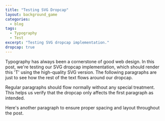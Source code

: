 ```yaml
---
title: "Testing SVG Dropcap"
layout: background_game
categories:
  - blog
tags:
  - Typography
  - Test
excerpt: "Testing SVG dropcap implementation."
dropcap: true
---
```


Typography has always been a cornerstone of good web design. In this post, we're testing our SVG dropcap implementation, which should render this 'T' using the high-quality SVG version. The following paragraphs are just to see how the rest of the text flows around our dropcap.

Regular paragraphs should flow normally without any special treatment. This helps us verify that the dropcap only affects the first paragraph as intended.

Here's another paragraph to ensure proper spacing and layout throughout the post.
